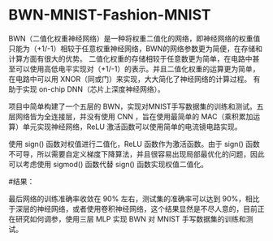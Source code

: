 # BWN-MNIST-Fashion-MNIST
BWN（二值化权重神经网络）是一种将权重二值化的网络，即神经网络的权重值只能为（+1/-1）相较于任意权重神经网络，BWN的网络参数更为简便，在存储和计算方面有很大的优势。
二值化权重的存储相较于任意数更为简单，在电路中甚至可以使用高低电平实现对（+1/-1）的表示。并且二值化权重的运算更为简单，在电路中可以用 XNOR（同或门）来实现，大大简化了神经网络的计算过程。
有助于实现 on-chip DNN（芯片上深度神经网络）。

项目中简单构建了一个五层的 BWN，实现对MNIST手写数据集的训练和测试。五层网络皆为全连接层，并没有使用 CNN ，旨在使用最简单的 MAC（乘积累加运算）单元实现神经网络，ReLU 激活函数可以使用简单的电流镜电路实现。

使用 sign() 函数对权值进行二值化，ReLU 函数作为激活函数。由于 sign() 函数不可导，所以需要自定义梯度下降算法，并且很容易出现局部最优化的问题，因此可以考虑使用 sigmod() 函数代替 sign() 函数实现权值二值化。

#结果：

最后网络的训练准确率收敛在 90% 左右，测试集的准确率可以达到 90%，相比于深层的神经网络，或者使用卷积神经网络，这个结果显然是不尽人意的，目前正在研究如何调参，使用三层 MLP 实现 BWN 对 MNIST 手写数据集的训练和测试。




